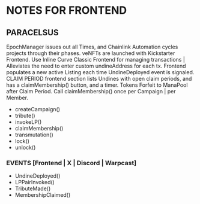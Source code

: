 # NOTES FOR FRONTEND

## PARACELSUS

EpochManager issues out all Times, and Chainlink Automation cycles projects through their phases.
veNFTs are launched with Kickstarter Frontend.
Use Inline Curve Classic Frontend for managing transactions | Alleviates the need to enter custom undineAddress for each tx.
Frontend populates a new active Listing each time UndineDeployed event is signaled.
CLAIM PERIOD frontend section lists Undines with open claim periods, and has a claimMembership() button, and a timer.
Tokens Forfeit to ManaPool after Claim Period.
Call claimMembership() once per Campaign | per Member.

* createCampaign()
* tribute()
* invokeLP()
* claimMembership()
* transmutation()
* lock()
* unlock()

### EVENTS [Frontend | X | Discord | Warpcast]

* UndineDeployed()
* LPPairInvoked()
* TributeMade()
* MembershipClaimed()
